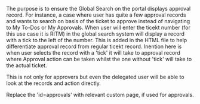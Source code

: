 The purpose is to ensure the Global Search on the portal displays approval record. For instance, a case where user has quite a few approval records and wants to search on basis of the ticket to approve instead of navigating to My To-Dos or My Approvals.
When user will enter the ticekt number (for this use case it is RITM) in the global search system will display a record with a tick to the left of the number.
This is added in the HTML file to help differentiate approval record from regular ticekt record. Inention here is when user selects the record with a 'tick' it will take to approval record where Approval action can be taken whilst the one without 'tick' will take to the actual ticket.

This is not only for approvers but even the delegated user will be able to look at the records and action directly.

Replace the 'id=approvals' with relevant custom page, if used for approvals.
